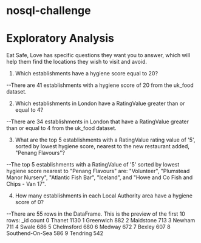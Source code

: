# nosql-challenge

# Exploratory Analysis
Eat Safe, Love has specific questions they want you to answer, which will help them find the locations they wish to visit and avoid.

1. Which establishments have a hygiene score equal to 20?

--There are 41 establishments with a hygiene score of 20 from the uk_food dataset.

2. Which establishments in London have a RatingValue greater than or equal to 4?

--There are 34 establishments in London that have a RatingValue greater than or equal to 4 from the uk_food dataset.

3. What are the top 5 establishments with a RatingValue rating value of '5', sorted by lowest hygiene score, nearest to the new restaurant added, "Penang Flavours"?

--The top 5 establishments with a RatingValue of '5' sorted by lowest hygiene score nearest to "Penang Flavours" are: "Volunteer", "Plumstead Manor Nursery", "Atlantic Fish Bar", "Iceland", and "Howe and Co Fish and Chips - Van 17".

4. How many establishments in each Local Authority area have a hygiene score of 0?

--There are 55 rows in the DataFrame. This is the preview of the first 10 rows:
	_id     	count
0	Thanet	    1130
1	Greenwich	882
2	Maidstone	713
3	Newham	    711
4	Swale	    686
5	Chelmsford	680
6	Medway	    672
7	Bexley	    607
8	Southend-On-Sea	586
9	Tendring	542